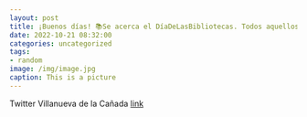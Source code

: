 ```yaml
---
layout: post
title: ¡Buenos días! 📚Se acerca el DíaDeLasBibliotecas. Todos aquellos que visitéis las instalaciones de nuestra Biblioteca Municipal ...
date: 2022-10-21 08:32:00
categories: uncategorized
tags:
- random
image: /img/image.jpg
caption: This is a picture
---
```

Twitter Villanueva de la Cañada [link](https://twitter.com/AytoVDLCanada/status/1583369090164346881)
